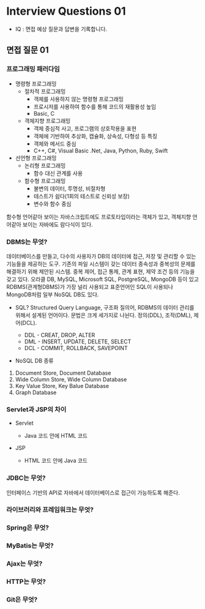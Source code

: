 # Interview Questions 01
* IQ : 면접 예상 질문과 답변을 기록합니다.

## 면접 질문 01

### 프로그래밍 패러다임

* 명령형 프로그래밍
  * 절차적 프로그래밍
    * 객체를 사용하지 않는 명령형 프로그래밍
    * 프로시저를 사용하여 함수를 통해 코드의 재활용성 높임
    * Basic, C
  * 객체지향 프로그래밍
    * 객체 중심적 사고, 프로그램의 상호작용을 표현
    * 객체에 기반하여 추상화, 캡슐화, 상속성, 다형성 등 특징
    * 객체와 메서드 중심
    * C++, C#, Visual Basic .Net, Java, Python, Ruby, Swift
* 선언형 프로그래밍
  * 논리형 프로그래밍
    * 함수 대신 관계를 사용
  * 함수형 프로그래밍
    * 불변의 데이터, 투명성, 비절차형
    * 테스트가 쉽다(1회의 테스트로 신뢰성 보장)
    * 변수와 함수 중심

함수형 언어같아 보이는 자바스크립트에도 프로토타입이라는 객체가 있고, 객체지향 언어같아 보이는 자바에도 람다식이 있다.

### DBMS는 무엇?
데이터베이스를 만들고, 다수의 사용자가 DB의 데이터에 접근, 저장 및 관리할 수 있는 기능들을 제공하는 도구.
기존의 파일 시스템이 갖는 데이터 종속성과 중복성의 문제를 해결하기 위해 제안된 시스템.
중복 제어, 접근 통제, 관계 표현, 제약 조건 등의 기능을 갖고 있다.
오라클 DB, MySQL, Microsoft SQL, PostgreSQL, MongoDB 등이 있고
RDBMS(관계형DBMS)가 가장 널리 사용되고 표준언어인 SQL이 사용되나 MongoDB처럼 일부 NoSQL DB도 있다.

* SQL?
Structured Query Language, 구조화 질의어, RDBMS의 데이터 관리를 위해서 설계된 언어이다.
문법은 크게 세가지로 나뉜다. 정의(DDL), 조작(DML), 제어(DCL).
  * DDL - CREAT, DROP, ALTER
  * DML - INSERT, UPDATE, DELETE, SELECT
  * DCL - COMMIT, ROLLBACK, SAVEPOINT

* NoSQL DB 종류
1. Document Store, Document Database
2. Wide Column Store, Wide Column Database
3. Key Value Store, Key Balue Database
4. Graph Database

### Servlet과 JSP의 차이
* Servlet
  * Java 코드 안에 HTML 코드

* JSP
  * HTML 코드 안에 Java 코드

### JDBC는 무엇?
인터페이스 기반의 API로 자바에서 데이터베이스로 접근이 가능하도록 해준다.

### 라이브러리와 프레임워크는 무엇?


### Spring은 무엇?

### MyBatis는 무엇?

### Ajax는 무엇?

### HTTP는 무엇?

### Git은 무엇?